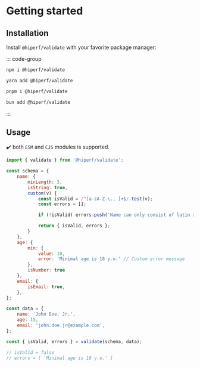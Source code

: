 # Getting started

## Installation

Install ``@hiperf/validate`` with your favorite package manager:

::: code-group

```sh [npm]
npm i @hiperf/validate
```

```sh [yarn]
yarn add @hiperf/validate
```

```sh [pnpm]
pnpm i @hiperf/validate
```

```sh [bun]
bun add @hiperf/validate
```

:::


## Usage

✔️ both ``ESM`` and ``CJS`` modules is supported. 

```js
import { validate } from '@hiperf/validate';

const schema = {
    name: {
        minLength: 3,
        isString: true,
        custom(v) {
            const isValid = /^[a-zA-Z-\., ]+$/.test(v);
            const errors = [];

            if (!isValid) errors.push('Name can only consist of latin alphabet, ".", ",", "-", or "space" characters');

            return { isValid, errors };
        }
    },
    age: {
        min: {
            value: 18,
            error: 'Minimal age is 18 y.o.' // Custom error message
        },
        isNumber: true
    },
    email: {
        isEmail: true,
    },
};

const data = {
    name: 'John Doe, Jr.',
    age: 15,
    email: 'john.doe.jr@example.com',
};

const { isValid, errors } = validate(schema, data);

// isValid = false 
// errors = [ 'Minimal age is 18 y.o.' ]
```